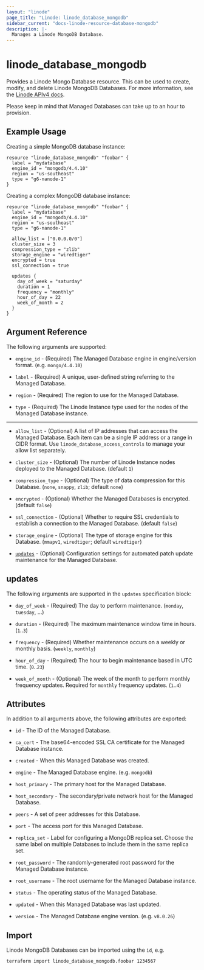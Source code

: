 ```yaml
---
layout: "linode"
page_title: "Linode: linode_database_mongodb"
sidebar_current: "docs-linode-resource-database-mongodb"
description: |-
  Manages a Linode MongoDB Database.
---
```


# linode\_database\_mongodb

Provides a Linode Mongo Database resource. This can be used to create, modify, and delete Linode MongoDB Databases.
For more information, see the [Linode APIv4 docs](https://www.linode.com/docs/api/databases/).

Please keep in mind that Managed Databases can take up to an hour to provision.

## Example Usage

Creating a simple MongoDB database instance:

```hcl
resource "linode_database_mongodb" "foobar" {
  label = "mydatabase"
  engine_id = "mongodb/4.4.10"
  region = "us-southeast"
  type = "g6-nanode-1"
}
```

Creating a complex MongoDB database instance:

```hcl
resource "linode_database_mongodb" "foobar" {
  label = "mydatabase"
  engine_id = "mongodb/4.4.10"
  region = "us-southeast"
  type = "g6-nanode-1"

  allow_list = ["0.0.0.0/0"]
  cluster_size = 3
  compression_type = "zlib"
  storage_engine = "wiredtiger"
  encrypted = true
  ssl_connection = true

  updates {
    day_of_week = "saturday"
    duration = 1
    frequency = "monthly"
    hour_of_day = 22
    week_of_month = 2
  }
}
```

## Argument Reference

The following arguments are supported:

* `engine_id` - (Required) The Managed Database engine in engine/version format. (e.g. `mongo/4.4.10`)

* `label` - (Required) A unique, user-defined string referring to the Managed Database.

* `region` - (Required) The region to use for the Managed Database.

* `type` - (Required) The Linode Instance type used for the nodes of the  Managed Database instance.

- - -

* `allow_list` - (Optional) A list of IP addresses that can access the Managed Database. Each item can be a single IP address or a range in CIDR format. Use `linode_database_access_controls` to manage your allow list separately.

* `cluster_size` - (Optional) The number of Linode Instance nodes deployed to the Managed Database. (default `1`)

* `compression_type` - (Optional) The type of data compression for this Database. (`none`, `snappy`, `zlib`; default `none`)

* `encrypted` - (Optional) Whether the Managed Databases is encrypted. (default `false`)

* `ssl_connection` - (Optional) Whether to require SSL credentials to establish a connection to the Managed Database. (default `false`)

* `storage_engine` - (Optional) The type of storage engine for this Database. (`mmapv1`, `wiredtiger`; default `wiredtiger`)

* [`updates`](#updates) - (Optional) Configuration settings for automated patch update maintenance for the Managed Database.

## updates

The following arguments are supported in the `updates` specification block:

* `day_of_week` - (Required) The day to perform maintenance. (`monday`, `tuesday`, ...)

* `duration` - (Required) The maximum maintenance window time in hours. (`1`..`3`)

* `frequency` - (Required) Whether maintenance occurs on a weekly or monthly basis. (`weekly`, `monthly`)

* `hour_of_day` - (Required) The hour to begin maintenance based in UTC time. (`0`..`23`)

* `week_of_month` - (Optional) The week of the month to perform monthly frequency updates. Required for `monthly` frequency updates. (`1`..`4`)

## Attributes

In addition to all arguments above, the following attributes are exported:

* `id` - The ID of the Managed Database.

* `ca_cert` - The base64-encoded SSL CA certificate for the Managed Database instance.

* `created` - When this Managed Database was created.

* `engine` - The Managed Database engine. (e.g. `mongodb`)

* `host_primary` - The primary host for the Managed Database.

* `host_secondary` - The secondary/private network host for the Managed Database.

* `peers` - A set of peer addresses for this Database.

* `port` - The access port for this Managed Database.

* `replica_set` - Label for configuring a MongoDB replica set. Choose the same label on multiple Databases to include them in the same replica set.

* `root_password` - The randomly-generated root password for the Managed Database instance.

* `root_username` - The root username for the Managed Database instance.

* `status` - The operating status of the Managed Database.

* `updated` - When this Managed Database was last updated.

* `version` - The Managed Database engine version. (e.g. `v8.0.26`)

## Import

Linode MongoDB Databases can be imported using the `id`, e.g.

```sh
terraform import linode_database_mongodb.foobar 1234567
```
